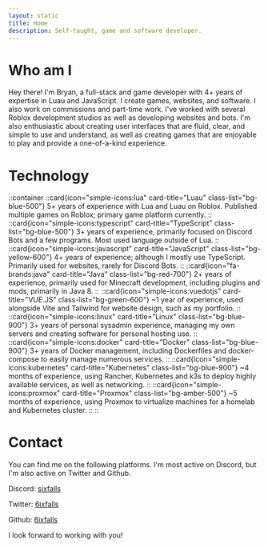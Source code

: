```yaml
---
layout: static
title: Home
description: Self-taught, game and software developer.
---
```

# **Who am I**
        
Hey there! I'm Bryan, a full-stack and game developer with 4+ years of expertise in Luau and JavaScript. I create games, websites, and software.
 I also work on commissions and part-time work. I've worked with several Roblox development studios as well as developing websites and bots. 
 I'm also enthusiastic about creating user interfaces that are fluid, clear, and simple to use and understand, as well as creating games that are enjoyable to play and provide a one-of-a-kind experience.

# **Technology**
::container
    ::card{icon="simple-icons:lua" card-title="Luau" class-list="bg-blue-500"}
    5+ years of experience with Lua and Luau on Roblox. Published multiple games on Roblox; primary game platform currently.
    ::
    ::card{icon="simple-icons:typescript" card-title="TypeScript" class-list="bg-blue-500"}
    3+ years of experience, primarily focused on Discord Bots and a few programs. Most used language outside of Lua.
    ::
    ::card{icon="simple-icons:javascript" card-title="JavaScript" class-list="bg-yellow-600"}
    4+ years of experience; although I mostly use TypeScript. Primarily used for websites, rarely for Discord Bots.
    ::
    ::card{icon="fa-brands:java" card-title="Java" class-list="bg-red-700"}
    2+ years of experience, primarily used for Minecraft development, including plugins and mods, primarily in Java 8.
    ::
    ::card{icon="simple-icons:vuedotjs" card-title="VUE.JS" class-list="bg-green-600"}
    ~1 year of experience, used alongside Vite and Tailwind for website design, such as my portfolio.
    ::
    ::card{icon="simple-icons:linux" card-title="Linux" class-list="bg-blue-900"}
    3+ years of personal sysadmin experience, managing my own servers and creating software for personal hosting use.
    ::
    ::card{icon="simple-icons:docker" card-title="Docker" class-list="bg-blue-900"}
    3+ years of Docker management, including Dockerfiles and docker-compose to easily manage numerous services.
    ::
    ::card{icon="simple-icons:kubernetes" card-title="Kubernetes" class-list="bg-blue-900"}
    ~4 months of experience, using Rancher, Kubernetes and k3s to deploy highly available services, as well as networking.
    ::
    ::card{icon="simple-icons:proxmox" card-title="Proxmox" class-list="bg-amber-500"}
    ~5 months of experience, using Proxmox to virtualize machines for a homelab and Kubernetes cluster.
    ::
::

# **Contact**
You can find me on the following platforms. I'm most active on Discord, but I'm also active on Twitter and Github.

Discord: [sixfalls](https://discord.com/users/303173495918034945 "sixfalls")

Twitter: [6ixfalls](https://twitter.com/6ixfalls "6ixfalls")

Github: [6ixfalls](https://github.com/6ixfalls "6ixfalls")

I look forward to working with you!